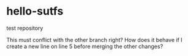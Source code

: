 # hello-sutfs
test repository

This must conflict with the other branch right?
How does it behave if I create a new line on line 5 before merging the other changes?
